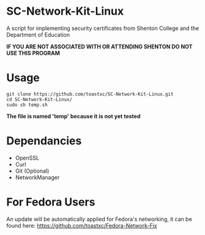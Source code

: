 # SC-Network-Kit-Linux
A script for implementing security certificates from Shenton College and the Department of Education

**IF YOU ARE NOT ASSOCIATED WITH OR ATTENDING SHENTON DO NOT USE THIS PROGRAM**

# Usage

```
git clone https://github.com/toastxc/SC-Network-Kit-Linux.git
cd SC-Network-Kit-Linux/
sudo sh temp.sh
```
__The file is named 'temp' because it is not yet tested__


# Dependancies
- OpenSSL
- Curl
- Git (Optional)
- NetworkManager

# For Fedora Users
An update will be automatically applied for Fedora's networking, it can be found here:
https://github.com/toastxc/Fedora-Network-Fix
